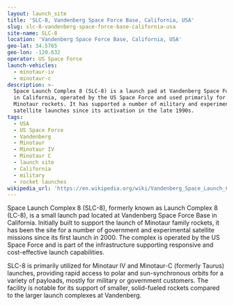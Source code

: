 ```yaml
---
layout: launch_site
title: 'SLC-8, Vandenberg Space Force Base, California, USA'
slug: slc-8-vandenberg-space-force-base-california-usa
site-name: SLC-8
location: 'Vandenberg Space Force Base, California, USA'
geo-lat: 34.5765
geo-lon: -120.632
operator: US Space Force
launch-vehicles:
  - minotaur-iv
  - minotaur-c
description: >-
  Space Launch Complex 8 (SLC-8) is a launch pad at Vandenberg Space Force Base
  in California, operated by the US Space Force and used primarily for launching
  Minotaur rockets. It has supported a number of military and experimental
  satellite launches since its activation in the late 1990s.
tags:
  - USA
  - US Space Force
  - Vandenberg
  - Minotaur
  - Minotaur IV
  - Minotaur C
  - launch site
  - California
  - military
  - rocket launches
wikipedia_url: 'https://en.wikipedia.org/wiki/Vandenberg_Space_Launch_Complex_8'
---
```

Space Launch Complex 8 (SLC-8), formerly known as Launch Complex 8 (LC-8), is a small launch pad located at Vandenberg Space Force Base in California. Initially built to support the launch of Minotaur family rockets, it has been the site for a number of government and experimental satellite missions since its first launch in 2000. The complex is operated by the US Space Force and is part of the infrastructure supporting responsive and cost-effective launch capabilities.

SLC-8 is primarily utilized for Minotaur IV and Minotaur-C (formerly Taurus) launches, providing rapid access to polar and sun-synchronous orbits for a variety of payloads, mostly for military or government customers. The facility is notable for its support of smaller, solid-fueled rockets compared to the larger launch complexes at Vandenberg.
